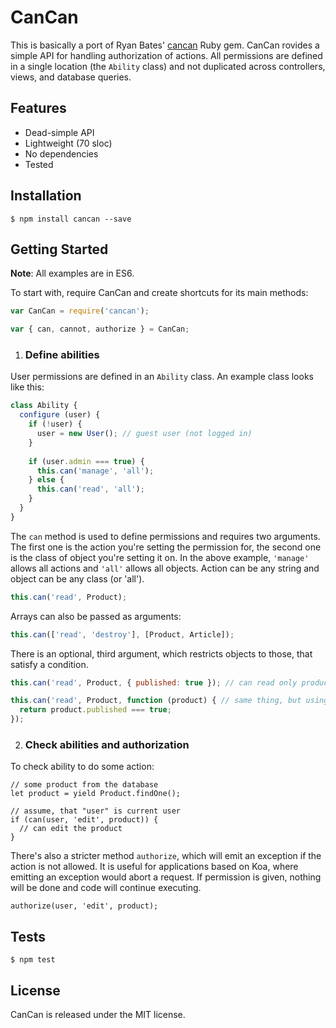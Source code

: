 # CanCan

This is basically a port of Ryan Bates' [cancan](https://github.com/ryanb/cancan) Ruby gem.
CanCan rovides a simple API for handling authorization of actions.
All permissions are defined in a single location (the `Ability` class) and not duplicated across controllers, views, and database queries.

## Features

- Dead-simple API
- Lightweight (70 sloc)
- No dependencies
- Tested

## Installation

```
$ npm install cancan --save
```

## Getting Started

**Note**: All examples are in ES6.

To start with, require CanCan and create shortcuts for its main methods:

```javascript
var CanCan = require('cancan');

var { can, cannot, authorize } = CanCan;
```

1. ### Define abilities

User permissions are defined in an `Ability` class.
An example class looks like this:

```javascript
class Ability {
  configure (user) {
    if (!user) {
      user = new User(); // guest user (not logged in)
    }
    
    if (user.admin === true) {
      this.can('manage', 'all');
    } else {
      this.can('read', 'all');
    }
  }
}
```

The `can` method is used to define permissions and requires two arguments.
The first one is the action you're setting the permission for, the second one is the class of object you're setting it on.
In the above example, `'manage'` allows all actions and `'all'` allows all objects.
Action can be any string and object can be any class (or 'all').

```javascript
this.can('read', Product);
```

Arrays can also be passed as arguments:

```javascript
this.can(['read', 'destroy'], [Product, Article]);
```

There is an optional, third argument, which restricts objects to those, that satisfy a condition.

```javascript
this.can('read', Product, { published: true }); // can read only products with published = true

this.can('read', Product, function (product) { // same thing, but using a function
  return product.published === true;
});
```

2. ### Check abilities and authorization

To check ability to do some action:

```
// some product from the database
let product = yield Product.findOne();

// assume, that "user" is current user
if (can(user, 'edit', product)) {
  // can edit the product
}
```

There's also a stricter method `authorize`, which will emit an exception if the action is not allowed.
It is useful for applications based on Koa, where emitting an exception would abort a request.
If permission is given, nothing will be done and code will continue executing.

```
authorize(user, 'edit', product);
```

## Tests

```
$ npm test
```

## License

CanCan is released under the MIT license.
